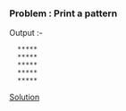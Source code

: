 ### Problem : Print a pattern 

 Output :- 


      ***** 
      ***** 
      ***** 
      ***** 
      ***** 

[Solution]()
